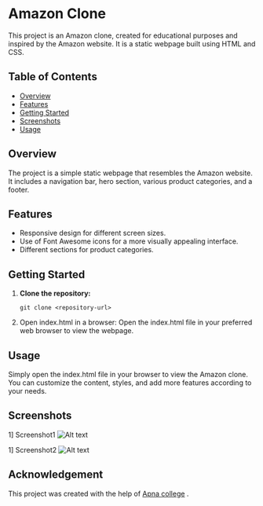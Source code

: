 # Amazon Clone

This project is an Amazon clone, created for educational purposes and inspired by the Amazon website. It is a static webpage built using HTML and CSS.

## Table of Contents

- [Overview](#overview)
- [Features](#features)
- [Getting Started](#getting-started)
- [Screenshots](#screenshots)
- [Usage](#usage)


## Overview

The project is a simple static webpage that resembles the Amazon website. It includes a navigation bar, hero section, various product categories, and a footer.

## Features

- Responsive design for different screen sizes.
- Use of Font Awesome icons for a more visually appealing interface.
- Different sections for product categories.

## Getting Started

1. **Clone the repository:**
   ```
   git clone <repository-url>
   ```

2. Open index.html in a browser:
    Open the index.html file in your preferred web browser to view the webpage.


## Usage
Simply open the index.html file in your browser to view the Amazon clone. You can customize the content, styles, and add more features according to your needs.


## Screenshots

1] Screenshot1
![Alt text](image.png)

1] Screenshot2
![Alt text](image-1.png)

## Acknowledgement

This project was created with the help of [Apna college](<https://youtu.be/nGhKIC_7Mkk?si=p3hPv4ntCtSsOoT_>) .
